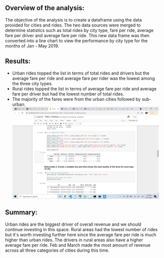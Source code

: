 ## Overview of the analysis:

The objective of the analysis is to create a dataframe using the data provided for cities and rides. The two data sources were merged to determine statistics such as total rides by city type, fare per ride, average fare per driver and average fare per ride. This new data frame was then converted into a line chart to view the performance by city type for the months of Jan - May 2019.

## Results:
- Urban rides topped the list in terms of total rides and drivers but the average fare per ride and average fare per rider was the lowest among the three city types. 
- Rural rides topped the list in terms of average fare per ride and average fare per driver but had the lowest number of total rides.
- The majority of the fares were from the urban cities followed by sub-urban. 
![Merged Dataframe](https://github.com/rachanashenoy1/PyBer_Analysis/blob/main/Merged%20Dataframe.png)

## Summary:
Urban rides are the biggest driver of overall revenue and we should continue investing in this space. 
Rural areas had the lowest number of rides but it's worth investing further here since the average fare per ride is much higher than urban rides. The drivers in rural areas also have a higher average fare per ride. 
Feb and March made the most amount of revenue across all three categories of cities during this time. 
